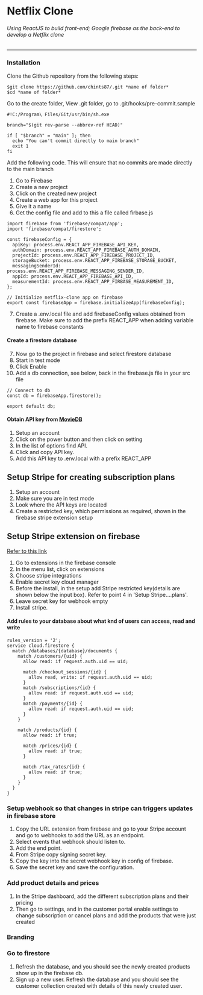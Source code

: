 # Netflix Clone 
###### Using ReactJS to build front-end; Google firebase as the back-end to develop a Netflix clone
----
### Installation
Clone the Github repository from the following steps:
```
$git clone https://github.com/chints87/.git *name of folder*
$cd *name of folder*
```

Go to the create folder, View .git folder, go to .git/hooks/pre-commit.sample

```
#!C:/Program\ Files/Git/usr/bin/sh.exe

branch="$(git rev-parse --abbrev-ref HEAD)"

if [ "$branch" = "main" ]; then
  echo "You can't commit directly to main branch"
  exit 1
fi

```

Add the following code. This will ensure that no commits are made
directly to the main branch 


1. Go to Firebase
2. Create a new project
3. Click on the created new project
4. Create a web app for this project
5. Give it a name
6. Get the config file and add to this a file called firbase.js

```
import firebase from 'firebase/compat/app';
import 'firebase/compat/firestore';

const firebaseConfig = {
  apiKey: process.env.REACT_APP_FIREBASE_API_KEY,
  authDomain: process.env.REACT_APP_FIREBASE_AUTH_DOMAIN,
  projectId: process.env.REACT_APP_FIREBASE_PROJECT_ID,
  storageBucket: process.env.REACT_APP_FIREBASE_STORAGE_BUCKET,
  messagingSenderId: process.env.REACT_APP_FIREBASE_MESSAGING_SENDER_ID,
  appId: process.env.REACT_APP_FIREBASE_API_ID,
  measurementId: process.env.REACT_APP_FIRBASE_MEASUREMENT_ID,
};

// Initialize netflix-clone app on firebase
export const firebaseApp = firebase.initializeApp(firebaseConfig);
```
7. Create a .env.local file and add firebaseConfig values
   obtained from firebase. Make sure to add the prefix 
   REACT_APP when adding variable name to firebase constants

#### Create a firestore database    
7. Now go to the project in firebase and select firestore database
8. Start in test mode 
9. Click Enable 
8. Add a db connection, see below, back in the firebase.js file in your src file
```
// Connect to db
const db = firebaseApp.firestore();

export default db;

```

#### Obtain API key from [MovieDB](https://www.themoviedb.org/)

1. Setup an account
2. Click on the power button and then click on setting
3. In the list of options find API.
4. Click and copy API key. 
5. Add this API key to .env.local with a prefix
   REACT_APP



## Setup Stripe for creating subscription plans

1) Setup an account
2) Make sure you are in test mode
3) Look where the API keys are located
4) Create a restricted key, which permissions as required, shown in the firebase stripe extension setup 


## Setup Stripe extension on firebase
[Refer to this link](https://github.com/stripe/stripe-firebase-extensions/blob/master/firestore-stripe-payments/POSTINSTALL.md)

1) Go to extensions in the firebase console
2) In the menu list, click on extensions
3) Choose stripe integrations
4) Enable secret key cloud manager
5) Before the install, in the setup add Stripe restricted key(details are shown below the input box). Refer to point 4 
   in 'Setup Stripe....plans'.
6) Leave secret key for webhook empty
7) Install stripe.

#### Add rules to your database about what knd of users can access, read and write
```
rules_version = '2';
service cloud.firestore {
  match /databases/{database}/documents {
    match /customers/{uid} {
      allow read: if request.auth.uid == uid;

      match /checkout_sessions/{id} {
        allow read, write: if request.auth.uid == uid;
      }
      match /subscriptions/{id} {
        allow read: if request.auth.uid == uid;
      }
      match /payments/{id} {
        allow read: if request.auth.uid == uid;
      }
    }

    match /products/{id} {
      allow read: if true;

      match /prices/{id} {
        allow read: if true;
      }

      match /tax_rates/{id} {
        allow read: if true;
      }
    }
  }
}
```

### Setup webhook so that changes in stripe can triggers updates in firebase store

1) Copy the URL extension from firebase and go to your Stripe account and go to webhooks to add the URL as an endpoint.
2) Select events that webhook should listen to.
3) Add the end point. 
4) From Stripe copy signing secret key.
5) Copy the key into the secret webhook key in config of firebase. 
6) Save the secret key and save the configuration.

### Add product details and prices

1) In the Stripe dashboard, add the different subscription plans and their pricing
2) Then go to settings, and in the customer portal enable settings to 
   change subscription or cancel plans and add the products that were just created

### Branding 

### Go to firestore

1) Refresh the database, and you should see the newly created products show up in the firebase db.
2) Sign up a new user. Refresh the database and you should see the customer collection created 
   with details of this newly created user. 

###


